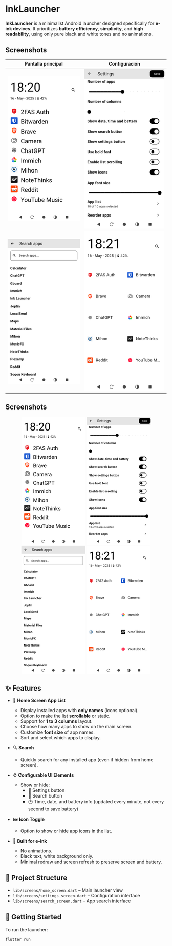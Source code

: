 # InkLauncher

**InkLauncher** is a minimalist Android launcher designed specifically for **e-ink devices**. It prioritizes **battery efficiency**, **simplicity**, and **high readability**, using only pure black and white tones and no animations.

## Screenshots

| Pantalla principal | Configuración |
|--------------------|----------------|
| ![Home](screenshots/home_screen.png) | ![Settings](screenshots/settings_screen.png) |
| ![Search](screenshots/search_screen.png) | ![Columns View](screenshots/home_screen_columns.png) |


## Screenshots

<p align="center">
  <img src="screenshots/home_screen.png" alt="Home" width="200"/>
  <img src="screenshots/settings_screen.png" alt="Settings" width="200"/>
  <img src="screenshots/search_screen.png" alt="Search" width="200"/>
  <img src="screenshots/home_screen_columns.png" alt="Grid View" width="200"/>
</p>


## ✨ Features

- 📱 **Home Screen App List**
  - Display installed apps with **only names** (icons optional).
  - Option to make the list **scrollable** or static.
  - Support for **1 to 3 columns** layout.
  - Choose how many apps to show on the main screen.
  - Customize **font size** of app names.
  - Sort and select which apps to display.

- 🔍 **Search**
  - Quickly search for any installed app (even if hidden from home screen).

- ⚙️ **Configurable UI Elements**
  - Show or hide:
    - 🔧 Settings button
    - 🔎 Search button
    - 🕒 Time, date, and battery info (updated every minute, not every second to save battery)

- 🖼️ **Icon Toggle**
  - Option to show or hide app icons in the list.

- 🧠 **Built for e-ink**
  - No animations.
  - Black text, white background only.
  - Minimal redraw and screen refresh to preserve screen and battery.

## 📁 Project Structure

- `lib/screens/home_screen.dart` – Main launcher view
- `lib/screens/settings_screen.dart` – Configuration interface
- `lib/screens/search_screen.dart` – App search interface

## 🚀 Getting Started

To run the launcher:

```bash
flutter run
